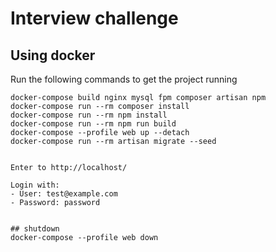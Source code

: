 # Interview challenge

## Using docker
Run the following commands to get the project running

```
docker-compose build nginx mysql fpm composer artisan npm
docker-compose run --rm composer install
docker-compose run --rm npm install
docker-compose run --rm npm run build
docker-compose --profile web up --detach
docker-compose run --rm artisan migrate --seed


Enter to http://localhost/

Login with:
- User: test@example.com
- Password: password


## shutdown
docker-compose --profile web down